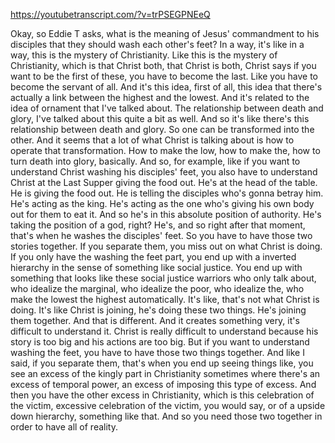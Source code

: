 https://youtubetranscript.com/?v=trPSEGPNEeQ

 Okay, so Eddie T asks, what is the meaning of Jesus' commandment to his disciples that they should wash each other's feet? In a way, it's like in a way, this is the mystery of Christianity. Like this is the mystery of Christianity, which is that Christ both, that Christ is both, Christ says if you want to be the first of these, you have to become the last. Like you have to become the servant of all. And it's this idea, first of all, this idea that there's actually a link between the highest and the lowest. And it's related to the idea of ornament that I've talked about. The relationship between death and glory, I've talked about this quite a bit as well. And so it's like there's this relationship between death and glory. So one can be transformed into the other. And it seems that a lot of what Christ is talking about is how to operate that transformation. How to make the low, how to make the, how to turn death into glory, basically. And so, for example, like if you want to understand Christ washing his disciples' feet, you also have to understand Christ at the Last Supper giving the food out. He's at the head of the table. He is giving the food out. He is telling the disciples who's gonna betray him. He's acting as the king. He's acting as the one who's giving his own body out for them to eat it. And so he's in this absolute position of authority. He's taking the position of a god, right? He's, and so right after that moment, that's when he washes the disciples' feet. So you have to have those two stories together. If you separate them, you miss out on what Christ is doing. If you only have the washing the feet part, you end up with a inverted hierarchy in the sense of something like social justice. You end up with something that looks like these social justice warriors who only talk about, who idealize the marginal, who idealize the poor, who idealize the, who make the lowest the highest automatically. It's like, that's not what Christ is doing. It's like Christ is joining, he's doing these two things. He's joining them together. And that is different. And it creates something very, it's difficult to understand it. Christ is really difficult to understand because his story is too big and his actions are too big. But if you want to understand washing the feet, you have to have those two things together. And like I said, if you separate them, that's when you end up seeing things like, you see an excess of the kingly part in Christianity sometimes where there's an excess of temporal power, an excess of imposing this type of excess. And then you have the other excess in Christianity, which is this celebration of the victim, excessive celebration of the victim, you would say, or of a upside down hierarchy, something like that. And so you need those two together in order to have all of reality.